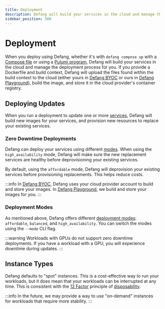 ```yaml
---
title: Deployment
description: Defang will build your services in the cloud and manage the deployment process for you.
sidebar_position: 500
---
```


# Deployment

When you deploy using Defang, whether it's with `defang compose up` with a [Compose file](./compose.md) or using a [Pulumi program](./pulumi.md), Defang will build your services in the cloud and manage the deployment process for you. If you provide a Dockerfile and build context, Defang will upload the files found within the build context to the cloud (either yours in [Defang BYOC](./defang-byoc.md) or ours in [Defang Playground](./defang-playground.md)), build the image, and store it in the cloud provider's container registry.

## Deploying Updates

When you run a deployment to update one or more [services](/docs/concepts/services), Defang will build new images for your services, and provision new resources to replace your existing services.

### Zero Downtime Deployments

Defang can deploy your services using different [modes](/docs/concepts/deployment-modes). When using the `high_availability` mode, Defang will make sure the new replacement services are healthy before deprovisioning your existing services.

By default, using the `affordable` mode, Defang will deprovision your existing services before provisioning replacements. This helps reduce costs.

:::info
In [Defang BYOC](./defang-byoc.md), Defang uses your cloud provider account to build and store your images. In [Defang Playground](./defang-playground.md), we build and store your images for you.
:::


### Deployment Modes

As mentioned above, Defang offers different [deployment modes](/docs/concepts/deployment-modes): `affordable`, `balanced`, and `high_availability`. You can switch the modes using the `--mode` CLI flag.

:::warning
Workloads with GPUs do not support zero downtime deployments. If you have a workload with a GPU, you will experience downtime during updates.
:::

## Instance Types

Defang defaults to "spot" instances. This is a cost-effective way to run your workloads, but it does mean that your workloads can be interrupted at any time. This is consistent with the [12 Factor](https://12factor.net/) principle of [disposability](https://12factor.net/disposability).

:::info
In the future, we may provide a way to use "on-demand" instances for workloads that require more stability.
:::
